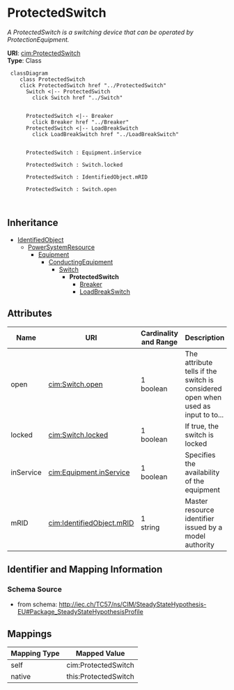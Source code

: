 # ProtectedSwitch


_A ProtectedSwitch is a switching device that can be operated by ProtectionEquipment._





**URI**: [cim:ProtectedSwitch](http://iec.ch/TC57/CIM100#ProtectedSwitch)<br />
**Type**: Class




```mermaid
 classDiagram
    class ProtectedSwitch
    click ProtectedSwitch href "../ProtectedSwitch"
      Switch <|-- ProtectedSwitch
        click Switch href "../Switch"
      

      ProtectedSwitch <|-- Breaker
        click Breaker href "../Breaker"
      ProtectedSwitch <|-- LoadBreakSwitch
        click LoadBreakSwitch href "../LoadBreakSwitch"
      
      
      ProtectedSwitch : Equipment.inService
        
      ProtectedSwitch : Switch.locked
        
      ProtectedSwitch : IdentifiedObject.mRID
        
      ProtectedSwitch : Switch.open
        
      
```





## Inheritance
* [IdentifiedObject](IdentifiedObject.md)
    * [PowerSystemResource](PowerSystemResource.md)
        * [Equipment](Equipment.md)
            * [ConductingEquipment](ConductingEquipment.md)
                * [Switch](Switch.md)
                    * **ProtectedSwitch**
                        * [Breaker](Breaker.md)
                        * [LoadBreakSwitch](LoadBreakSwitch.md)



## Attributes


| Name | URI | Cardinality and Range | Description | Inheritance |
| ---  | --- | --- | --- | --- |
| open | [cim:Switch.open](http://iec.ch/TC57/CIM100#Switch.open) | 1 <br />  boolean  | The attribute tells if the switch is considered open when used as input to to... | [Switch](Switch.md) |
| locked | [cim:Switch.locked](http://iec.ch/TC57/CIM100#Switch.locked) | 1 <br />  boolean  | If true, the switch is locked | [Switch](Switch.md) |
| inService | [cim:Equipment.inService](http://iec.ch/TC57/CIM100#Equipment.inService) | 1 <br />  boolean  | Specifies the availability of the equipment | [Equipment](Equipment.md) |
| mRID | [cim:IdentifiedObject.mRID](http://iec.ch/TC57/CIM100#IdentifiedObject.mRID) | 1 <br />  string  | Master resource identifier issued by a model authority | [IdentifiedObject](IdentifiedObject.md) |









## Identifier and Mapping Information







### Schema Source


* from schema: http://iec.ch/TC57/ns/CIM/SteadyStateHypothesis-EU#Package_SteadyStateHypothesisProfile





## Mappings

| Mapping Type | Mapped Value |
| ---  | ---  |
| self | cim:ProtectedSwitch |
| native | this:ProtectedSwitch |




